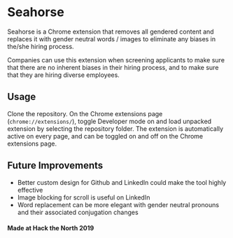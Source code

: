 # Seahorse

Seahorse is a Chrome extension that removes all gendered content and replaces it with gender neutral words / images to eliminate any biases in the/she  hiring process.

Companies can use this extension when screening applicants to make sure that there are no inherent biases in their hiring process, and to make sure that they are hiring diverse employees. 

## Usage
Clone the repository. On the Chrome extensions page (`chrome://extensions/`), toggle Developer mode on and load unpacked extension by selecting the repository folder. The extension is automatically active on every page, and can be toggled on and off on the Chrome extensions page.

## Future Improvements
* Better custom design for Github and LinkedIn could make the tool highly effective
* Image blocking for scroll is useful on LinkedIn
* Word replacement can be more elegant with gender neutral pronouns and their associated conjugation changes

#### Made at Hack the North 2019
